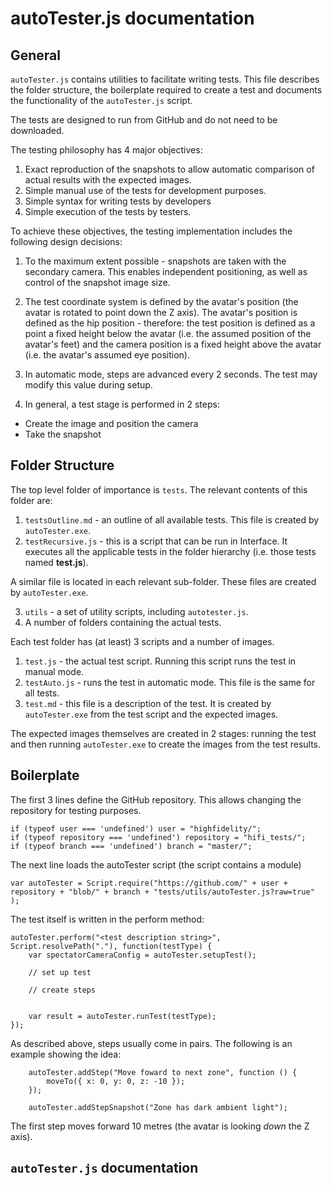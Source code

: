 # autoTester.js documentation
## General
`autoTester.js` contains utilities to facilitate writing tests.  This file describes the folder structure, the boilerplate required to create a test and documents the functionality of the `autoTester.js` script.

The tests are designed to run from GitHub and do not need to be  downloaded.

The testing philosophy has 4 major objectives:
1. Exact reproduction of the snapshots to allow automatic comparison of actual results with the expected images.
2. Simple manual use of the tests for development purposes.
3. Simple syntax for writing tests by developers
4. Simple execution of the tests by testers.

To achieve these objectives, the testing implementation includes the following design decisions:
1. To the maximum extent possible - snapshots are taken with the secondary camera.  This enables independent positioning, as well as control of the snapshot image size.
2. The test coordinate system is defined by the avatar's position (the avatar is rotated to point down the Z axis).  The avatar's position is defined as the hip position - therefore:  the test position is defined as a point a fixed height below the avatar (i.e. the assumed position of the avatar's feet) and the camera position is a fixed height above the avatar (i.e. the avatar's assumed eye position).

3. In automatic mode, steps are advanced every 2 seconds.  The test may modify this value during setup.  
  
4. In general, a test stage is performed in 2 steps:  
* Create the image and position the camera
* Take the snapshot
## Folder Structure
The top level folder of importance is `tests`.  The relevant contents of this folder are:
1. `testsOutline.md` - an outline of all available tests.  This file is created by `autoTester.exe`.
2. `testRecursive.js` - this is a script that can be run in Interface.  It executes all the applicable tests in the folder hierarchy (i.e. those tests named **test.js**).

A similar file is located in each relevant sub-folder.  These files are created by `autoTester.exe`.

3. `utils` - a set of utility scripts, including `autotester.js`.
4. A number of folders containing the actual tests.

Each test folder has (at least) 3 scripts and a number of images.
1. `test.js` - the actual test script.  Running this script runs the test in manual mode.
2. `testAuto.js` - runs the test in automatic mode.  This file is the same for all tests.
3. `test.md` - this file is a description of the test.  It is created by `autoTester.exe` from the test script and the expected images.

The expected images themselves are created in 2 stages:  running the test and then running `autoTester.exe` to create the images from the test results.

## Boilerplate
The first 3 lines define the GitHub repository.  This allows changing the repository for testing purposes.
```
if (typeof user === 'undefined') user = "highfidelity/";
if (typeof repository === 'undefined') repository = "hifi_tests/";
if (typeof branch === 'undefined') branch = "master/";
```
The next line loads the autoTester script (the script contains a module)
```
var autoTester = Script.require("https://github.com/" + user + repository + "blob/" + branch + "tests/utils/autoTester.js?raw=true" );
```
The test itself is written in the perform method:
```
autoTester.perform("<test description string>", Script.resolvePath("."), function(testType) {
    var spectatorCameraConfig = autoTester.setupTest();

    // set up test
    
    // create steps
    
    
    var result = autoTester.runTest(testType);
});    
```
As described above, steps usually come in pairs.  The following is an example showing the idea:
```
    autoTester.addStep("Move foward to next zone", function () {
        moveTo({ x: 0, y: 0, z: -10 });
    });
    
    autoTester.addStepSnapshot("Zone has dark ambient light");
```
The first step moves forward 10 metres (the avatar is looking *down* the Z axis).
## `autoTester.js` documentation